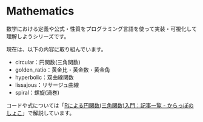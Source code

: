 # Mathematics

数学における定義や公式・性質をプログラミング言語を使って実装・可視化して理解しようシリーズです。  

現在は、以下の内容に取り組んでいます。

- circular：円関数(三角関数)
- golden_ratio：黄金比・黄金数・黄金角
- hyperbolic：双曲線関数
- lissajous：リサージュ曲線
- spiral：螺旋(渦巻)

コードや式については「[Rによる円関数(三角関数)入門：記事一覧 - からっぽのしょこ](https://www.anarchive-beta.com/entry/2023/01/19/062000)」で解説しています。  

